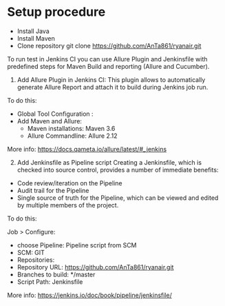 
# Setup procedure  

- Install Java
- Install Maven
- Clone repository git clone https://github.com/AnTa861/ryanair.git

To run test in Jenkins CI you can use Allure Plugin and Jenkinsfile with predefined steps for Maven Build and reporting (Allure and Cucumber).

1) Add Allure Plugin in Jenkins CI:
This plugin allows to automatically generate Allure Report and attach it to build during Jenkins job run.

To do this:

* Global Tool Configuration :
* Add  Maven and Allure: 
  *  Maven installations: Maven 3.6 
  *  Allure Commandline: Allure 2.12

More info: https://docs.qameta.io/allure/latest/#_jenkins


2) Add Jenkinsfile as Pipeline script
Creating a Jenkinsfile, which is checked into source control, provides a number of immediate benefits:
- Code review/iteration on the Pipeline
- Audit trail for the Pipeline
- Single source of truth for the Pipeline, which can be viewed and edited by multiple members of the project.

To do this:

 Job > Configure:
   * choose Pipeline: Pipeline script from SCM
   * SCM: GIT
   * Repositories:
   * Repository URL: https://github.com/AnTa861/ryanair.git
   * Branches to build: */master
   * Script Path: Jenkinsfile 

More info: https://jenkins.io/doc/book/pipeline/jenkinsfile/
